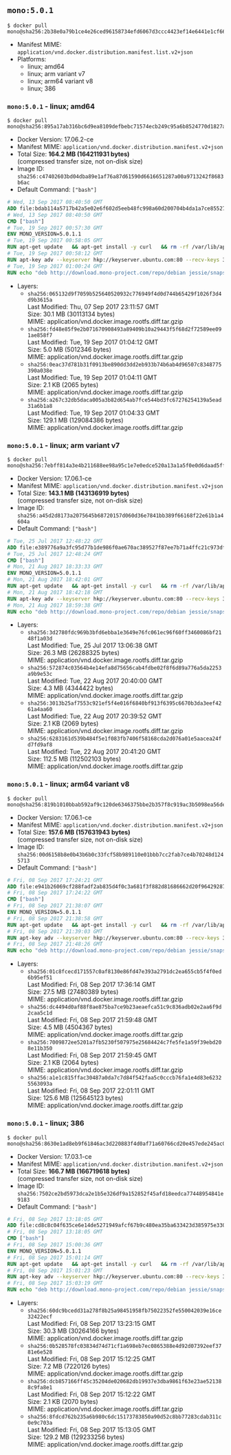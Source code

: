 ## `mono:5.0.1`

```console
$ docker pull mono@sha256:2b38e0a79b1ce4e26ced96158734efd6067d3ccc4423ef14e6441e1cf66e8f86
```

-	Manifest MIME: `application/vnd.docker.distribution.manifest.list.v2+json`
-	Platforms:
	-	linux; amd64
	-	linux; arm variant v7
	-	linux; arm64 variant v8
	-	linux; 386

### `mono:5.0.1` - linux; amd64

```console
$ docker pull mono@sha256:895a17ab316bc6d9ea8109defbebc71574ecb249c95a6b8524770d1827a341f2
```

-	Docker Version: 17.06.2-ce
-	Manifest MIME: `application/vnd.docker.distribution.manifest.v2+json`
-	Total Size: **164.2 MB (164211931 bytes)**  
	(compressed transfer size, not on-disk size)
-	Image ID: `sha256:c47402603bd04dba89e1af76a87d61590d6616651287a00a9713242f8683b6ac`
-	Default Command: `["bash"]`

```dockerfile
# Wed, 13 Sep 2017 08:40:50 GMT
ADD file:bdab114a5717b42a5e02e6f602d5eeb48fc998a60d200704b4da1a7ce8552775 in / 
# Wed, 13 Sep 2017 08:40:50 GMT
CMD ["bash"]
# Tue, 19 Sep 2017 00:57:30 GMT
ENV MONO_VERSION=5.0.1.1
# Tue, 19 Sep 2017 00:58:05 GMT
RUN apt-get update   && apt-get install -y curl   && rm -rf /var/lib/apt/lists/*
# Tue, 19 Sep 2017 00:58:12 GMT
RUN apt-key adv --keyserver hkp://keyserver.ubuntu.com:80 --recv-keys 3FA7E0328081BFF6A14DA29AA6A19B38D3D831EF
# Tue, 19 Sep 2017 01:00:24 GMT
RUN echo "deb http://download.mono-project.com/repo/debian jessie/snapshots/$MONO_VERSION main" > /etc/apt/sources.list.d/mono-official.list   && apt-get update   && apt-get install -y binutils mono-devel ca-certificates-mono fsharp mono-vbnc nuget referenceassemblies-pcl   && rm -rf /var/lib/apt/lists/* /tmp/*
```

-	Layers:
	-	`sha256:065132d9f7059b525640520932c776949f4d0d744b65429f1026f3d4d9b3615a`  
		Last Modified: Thu, 07 Sep 2017 23:11:57 GMT  
		Size: 30.1 MB (30113134 bytes)  
		MIME: application/vnd.docker.image.rootfs.diff.tar.gzip
	-	`sha256:fd48e85f9e2b071670908493a89409b10a29443f5f68d2f72589ee091ae858f7`  
		Last Modified: Tue, 19 Sep 2017 01:04:12 GMT  
		Size: 5.0 MB (5012346 bytes)  
		MIME: application/vnd.docker.image.rootfs.diff.tar.gzip
	-	`sha256:0eac37d781b31f0913be890dd3dd2eb933b74b6ab4d96507c8348775390a038e`  
		Last Modified: Tue, 19 Sep 2017 01:04:11 GMT  
		Size: 2.1 KB (2065 bytes)  
		MIME: application/vnd.docker.image.rootfs.diff.tar.gzip
	-	`sha256:a267c32db5daca005a3b82d654ab7fce544bd3fc67276254139a5ead31a6b1a8`  
		Last Modified: Tue, 19 Sep 2017 01:04:33 GMT  
		Size: 129.1 MB (129084386 bytes)  
		MIME: application/vnd.docker.image.rootfs.diff.tar.gzip

### `mono:5.0.1` - linux; arm variant v7

```console
$ docker pull mono@sha256:7ebff814a3e4b211688ee98a95c1e7e0edce520a13a1a5f0e0d6daad5ff3fb74
```

-	Docker Version: 17.06.1-ce
-	Manifest MIME: `application/vnd.docker.distribution.manifest.v2+json`
-	Total Size: **143.1 MB (143136919 bytes)**  
	(compressed transfer size, not on-disk size)
-	Image ID: `sha256:a45d2d8173a2075645b68720157d060d36e7841bb389f66168f22e61b1a4604a`
-	Default Command: `["bash"]`

```dockerfile
# Tue, 25 Jul 2017 12:48:22 GMT
ADD file:e389776a9a3fc95d77b1de986f0ae670ac389527f87ee7b71a4ffc21c973dff0 in / 
# Tue, 25 Jul 2017 12:48:24 GMT
CMD ["bash"]
# Mon, 21 Aug 2017 18:33:33 GMT
ENV MONO_VERSION=5.0.1.1
# Mon, 21 Aug 2017 18:42:01 GMT
RUN apt-get update   && apt-get install -y curl   && rm -rf /var/lib/apt/lists/*
# Mon, 21 Aug 2017 18:42:18 GMT
RUN apt-key adv --keyserver hkp://keyserver.ubuntu.com:80 --recv-keys 3FA7E0328081BFF6A14DA29AA6A19B38D3D831EF
# Mon, 21 Aug 2017 18:59:38 GMT
RUN echo "deb http://download.mono-project.com/repo/debian jessie/snapshots/$MONO_VERSION main" > /etc/apt/sources.list.d/mono-official.list   && apt-get update   && apt-get install -y binutils mono-devel ca-certificates-mono fsharp mono-vbnc nuget referenceassemblies-pcl   && rm -rf /var/lib/apt/lists/* /tmp/*
```

-	Layers:
	-	`sha256:3d2780fdc969b3bfd6ebba1e3649e76fc061ec96f60ff3460086bf2148f1a03d`  
		Last Modified: Tue, 25 Jul 2017 13:06:38 GMT  
		Size: 26.3 MB (26288325 bytes)  
		MIME: application/vnd.docker.image.rootfs.diff.tar.gzip
	-	`sha256:572874c03564b4e14efa8d75656cab4fdbe02f8f6d89a776a5da2253a9b9e53c`  
		Last Modified: Tue, 22 Aug 2017 20:40:00 GMT  
		Size: 4.3 MB (4344422 bytes)  
		MIME: application/vnd.docker.image.rootfs.diff.tar.gzip
	-	`sha256:3013b25af7553c921ef5f4e016f6840bf913f6395c6670b3da3eef4261a4aa60`  
		Last Modified: Tue, 22 Aug 2017 20:39:52 GMT  
		Size: 2.1 KB (2069 bytes)  
		MIME: application/vnd.docker.image.rootfs.diff.tar.gzip
	-	`sha256:6283161d539b484f5e1f083fb7406f58168cda2d076a01e5aacea24fd7fd9af8`  
		Last Modified: Tue, 22 Aug 2017 20:41:20 GMT  
		Size: 112.5 MB (112502103 bytes)  
		MIME: application/vnd.docker.image.rootfs.diff.tar.gzip

### `mono:5.0.1` - linux; arm64 variant v8

```console
$ docker pull mono@sha256:819b1010bbab592af9c120de6346375bbe2b357f8c919ac3b5098ea56de2dda2
```

-	Docker Version: 17.06.1-ce
-	Manifest MIME: `application/vnd.docker.distribution.manifest.v2+json`
-	Total Size: **157.6 MB (157631943 bytes)**  
	(compressed transfer size, not on-disk size)
-	Image ID: `sha256:00d6158b8e0b43b6b0c33fcf58b989110e01bbb7cc2fab7ce4b70248d1245713`
-	Default Command: `["bash"]`

```dockerfile
# Fri, 08 Sep 2017 17:24:21 GMT
ADD file:e941b26069cf288fadf2ab835d4f0c3a681f3f882d81686662d20f9642928795 in / 
# Fri, 08 Sep 2017 17:24:22 GMT
CMD ["bash"]
# Fri, 08 Sep 2017 21:38:07 GMT
ENV MONO_VERSION=5.0.1.1
# Fri, 08 Sep 2017 21:38:58 GMT
RUN apt-get update   && apt-get install -y curl   && rm -rf /var/lib/apt/lists/*
# Fri, 08 Sep 2017 21:39:03 GMT
RUN apt-key adv --keyserver hkp://keyserver.ubuntu.com:80 --recv-keys 3FA7E0328081BFF6A14DA29AA6A19B38D3D831EF
# Fri, 08 Sep 2017 21:48:26 GMT
RUN echo "deb http://download.mono-project.com/repo/debian jessie/snapshots/$MONO_VERSION main" > /etc/apt/sources.list.d/mono-official.list   && apt-get update   && apt-get install -y binutils mono-devel ca-certificates-mono fsharp mono-vbnc nuget referenceassemblies-pcl   && rm -rf /var/lib/apt/lists/* /tmp/*
```

-	Layers:
	-	`sha256:01c8fcecd171557c0af8130e86fd47e393a2791dc2ea655cb5f4f0ed6b95ef51`  
		Last Modified: Fri, 08 Sep 2017 17:36:14 GMT  
		Size: 27.5 MB (27480389 bytes)  
		MIME: application/vnd.docker.image.rootfs.diff.tar.gzip
	-	`sha256:dc4494d0af88f8ae875ba7ce9b23aeaefca51c9c836adb02e2aa6f9d2caa5c1d`  
		Last Modified: Fri, 08 Sep 2017 21:59:48 GMT  
		Size: 4.5 MB (4504367 bytes)  
		MIME: application/vnd.docker.image.rootfs.diff.tar.gzip
	-	`sha256:7009872ee5201a7fb5230f507975e25684424c7fe5fe1a59f39ebd208e11b350`  
		Last Modified: Fri, 08 Sep 2017 21:59:45 GMT  
		Size: 2.1 KB (2064 bytes)  
		MIME: application/vnd.docker.image.rootfs.diff.tar.gzip
	-	`sha256:a1e1c815ffac30487a0da7c7d84f542faa5c0cccb76fa1e4d83e62325563093a`  
		Last Modified: Fri, 08 Sep 2017 22:01:11 GMT  
		Size: 125.6 MB (125645123 bytes)  
		MIME: application/vnd.docker.image.rootfs.diff.tar.gzip

### `mono:5.0.1` - linux; 386

```console
$ docker pull mono@sha256:8630e1ad8eb9f61846ac3d220883f4d0af71a60766cd20e457ede245ac0edd34
```

-	Docker Version: 17.03.1-ce
-	Manifest MIME: `application/vnd.docker.distribution.manifest.v2+json`
-	Total Size: **166.7 MB (166719618 bytes)**  
	(compressed transfer size, not on-disk size)
-	Image ID: `sha256:7502ce2bd5973dca2e1b5e326df9a152852f45afd18eedca77448954841e9183`
-	Default Command: `["bash"]`

```dockerfile
# Fri, 08 Sep 2017 13:18:05 GMT
ADD file:cd8c8c04f635ce6e14de5271949afcf67b9c480ea35ba633423d385975e330ad in / 
# Fri, 08 Sep 2017 13:18:05 GMT
CMD ["bash"]
# Fri, 08 Sep 2017 15:00:36 GMT
ENV MONO_VERSION=5.0.1.1
# Fri, 08 Sep 2017 15:01:14 GMT
RUN apt-get update   && apt-get install -y curl   && rm -rf /var/lib/apt/lists/*
# Fri, 08 Sep 2017 15:01:23 GMT
RUN apt-key adv --keyserver hkp://keyserver.ubuntu.com:80 --recv-keys 3FA7E0328081BFF6A14DA29AA6A19B38D3D831EF
# Fri, 08 Sep 2017 15:03:19 GMT
RUN echo "deb http://download.mono-project.com/repo/debian jessie/snapshots/$MONO_VERSION main" > /etc/apt/sources.list.d/mono-official.list   && apt-get update   && apt-get install -y binutils mono-devel ca-certificates-mono fsharp mono-vbnc nuget referenceassemblies-pcl   && rm -rf /var/lib/apt/lists/* /tmp/*
```

-	Layers:
	-	`sha256:60dc9bcedd31a278f8b25a98451958fb75022352fe550042039e16ce32422ecf`  
		Last Modified: Fri, 08 Sep 2017 13:23:15 GMT  
		Size: 30.3 MB (30264166 bytes)  
		MIME: application/vnd.docker.image.rootfs.diff.tar.gzip
	-	`sha256:0b528578fc03834d74d71cf1a698eb7ec0865388e4d92d07392eef3781e6e528`  
		Last Modified: Fri, 08 Sep 2017 15:12:25 GMT  
		Size: 7.2 MB (7220126 bytes)  
		MIME: application/vnd.docker.image.rootfs.diff.tar.gzip
	-	`sha256:dcb857166ff45c35204de020682db19937e3dba9861f63e23ae521388c9fa8e1`  
		Last Modified: Fri, 08 Sep 2017 15:12:22 GMT  
		Size: 2.1 KB (2070 bytes)  
		MIME: application/vnd.docker.image.rootfs.diff.tar.gzip
	-	`sha256:8fdcd762b235a6b980c6dc15173783850a90d52c8bb77283cdab311c0e9c703a`  
		Last Modified: Fri, 08 Sep 2017 15:13:05 GMT  
		Size: 129.2 MB (129233256 bytes)  
		MIME: application/vnd.docker.image.rootfs.diff.tar.gzip
